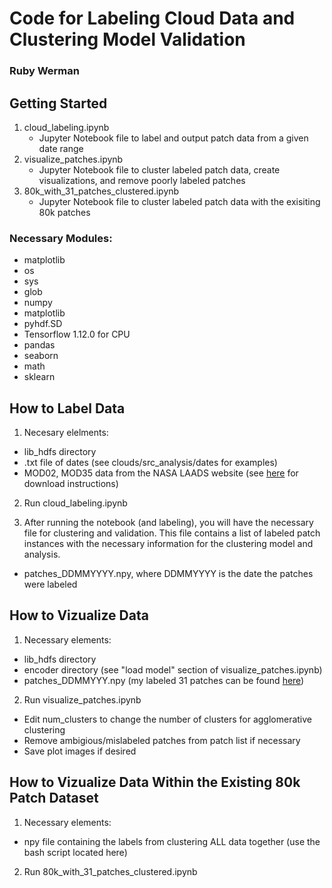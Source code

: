 # Code for Labeling Cloud Data and Clustering Model Validation

### Ruby Werman

## Getting Started
1. cloud_labeling.ipynb
	* Jupyter Notebook file to label and output patch data from a given date range
2. visualize_patches.ipynb
	* Jupyter Notebook file to cluster labeled patch data, create visualizations, and remove poorly labeled patches
3. 80k_with_31_patches_clustered.ipynb
	* Jupyter Notebook file to cluster labeled patch data with the exisiting 80k patches
### Necessary Modules:

* matplotlib
* os
* sys
* glob
* numpy
* matplotlib
* pyhdf.SD
* Tensorflow 1.12.0 for CPU
* pandas
* seaborn
* math
* sklearn

## How to Label Data

1. Necesary elelments:
  * lib_hdfs directory
  * .txt file of dates (see clouds/src_analysis/dates for examples)
  * MOD02, MOD35 data from the NASA LAADS website (see [here](https://github.com/RDCEP/clouds/tree/mod021KM/src_analysis/combined) for download instructions)

2. Run cloud_labeling.ipynb

3. After running the notebook (and labeling), you will have the necessary file for clustering and validation. This file contains a list of labeled patch instances with the necessary information for the clustering model and analysis. 
  * patches_DDMMYYYY.npy, where DDMMYYYY is the date the patches were labeled
  
## How to Vizualize Data

1. Necessary elements:
  * lib_hdfs directory
  * encoder directory (see "load model" section of visualize_patches.ipynb)
  * patches_DDMMYYY.npy (my labeled 31 patches can be found [here](https://drive.google.com/file/d/19ESWr9ai0a4yMYXjsKxhIYPEYkvzG9bm/view?usp=sharing))
  
2. Run visualize_patches.ipynb
  * Edit num_clusters to change the number of clusters for agglomerative clustering
  * Remove ambigious/mislabeled patches from patch list if necessary
  * Save plot images if desired
  
## How to Vizualize Data Within the Existing 80k Patch Dataset

1. Necessary elements:
  * npy file containing the labels from clustering ALL data together (use the bash script located here)
  
2. Run 80k_with_31_patches_clustered.ipynb
